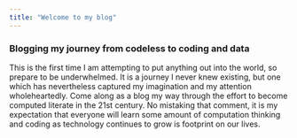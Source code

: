 ```yaml
---
title: "Welcome to my blog"
---
```


### Blogging my journey from codeless to coding and data
This is the first time I am attempting to put anything out into the world, so prepare to be underwhelmed.  It is a journey I never knew existing, but one which has nevertheless captured my imagination and my attention wholeheartedly.  Come along as a blog my way through the effort to become computed literate in the 21st century.  No mistaking that comment, it is my expectation that everyone will learn some amount of computation thinking and coding as technology continues to grow is footprint on our lives.
